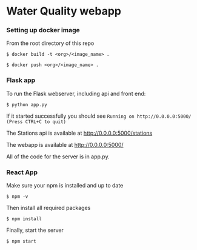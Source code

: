 
# Water Quality webapp

### Setting up docker image

From the root directory of this repo

`$ docker build -t <org>/<image_name> .`

`$ docker push <org>/<image_name> .`

### Flask app

To run the Flask webserver, including api and front end:

`$ python app.py `

If it started successfully you should see 
` Running on http://0.0.0.0:5000/ (Press CTRL+C to quit) `

The Stations api is available at 
http://0.0.0.0:5000/stations

The webapp is available at 
http://0.0.0.0:5000/

All of the code for the server is in app.py.  

### React App

Make sure your npm is installed and up to date

` $ npm -v `

Then install all required packages

` $ npm install `

Finally, start the server

` $ npm start `